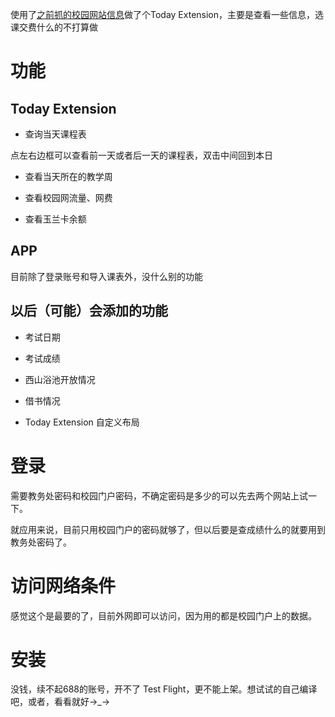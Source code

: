 使用了[之前抓的校园网站信息][github]做了个Today Extension，主要是查看一些信息，选课交费什么的不打算做

# 功能

## Today Extension

- 查询当天课程表

点左右边框可以查看前一天或者后一天的课程表，双击中间回到本日

- 查看当天所在的教学周

- 查看校园网流量、网费

- 查看玉兰卡余额

## APP

目前除了登录账号和导入课表外，没什么别的功能

## 以后（可能）会添加的功能

- 考试日期

- 考试成绩

- 西山浴池开放情况

- 借书情况

- Today Extension 自定义布局

# 登录

需要教务处密码和校园门户密码，不确定密码是多少的可以先去两个网站上试一下。

就应用来说，目前只用校园门户的密码就够了，但以后要是查成绩什么的就要用到教务处密码了。

# 访问网络条件

感觉这个是最要的了，目前外网即可以访问，因为用的都是校园门户上的数据。

# 安装

没钱，续不起688的账号，开不了 Test Flight，更不能上架。想试试的自己编译吧，或者，看看就好→_→

[github]: https://github.com/shino-996/DUTInfo